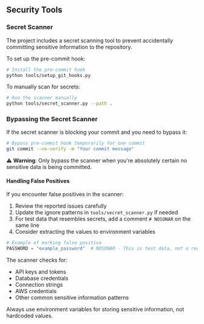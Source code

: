 ## Security Tools

### Secret Scanner

The project includes a secret scanning tool to prevent accidentally committing sensitive information to the repository.

To set up the pre-commit hook:

```bash
# Install the pre-commit hook
python tools/setup_git_hooks.py
```

To manually scan for secrets:

```bash
# Run the scanner manually
python tools/secret_scanner.py --path .
```

### Bypassing the Secret Scanner

If the secret scanner is blocking your commit and you need to bypass it:

```bash
# Bypass pre-commit hook temporarily for one commit
git commit --no-verify -m "Your commit message"
```

⚠️ **Warning**: Only bypass the scanner when you're absolutely certain no sensitive data is being committed.

#### Handling False Positives

If you encounter false positives in the scanner:

1. Review the reported issues carefully
2. Update the ignore patterns in `tools/secret_scanner.py` if needed
3. For test data that resembles secrets, add a comment `# NOSONAR` on the same line
4. Consider extracting the values to environment variables

```python
# Example of marking false positive
PASSWORD = "example_password"  # NOSONAR - This is test data, not a real password
```

The scanner checks for:
- API keys and tokens
- Database credentials
- Connection strings
- AWS credentials
- Other common sensitive information patterns

Always use environment variables for storing sensitive information, not hardcoded values.
